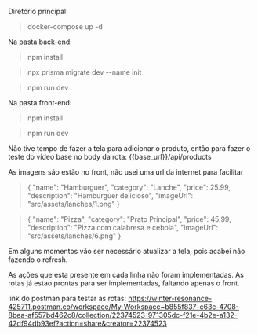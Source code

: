 Diretório principal:
> docker-compose up -d

Na pasta back-end: 
> npm install

> npx prisma migrate dev --name init

> npm run dev

Na pasta front-end: 
> npm install

> npm run dev
>
Não tive tempo de fazer a tela para adicionar o produto, então para fazer o teste 
do vídeo base no body da rota: {{base_url}}/api/products

As imagens são estão no front, não usei uma url da internet para facilitar

>{
"name": "Hamburguer",
"category": "Lanche",
"price": 25.99,
"description": "Hamburguer delicioso",
"imageUrl": "src/assets/lanches/1.png"
}

>{
"name": "Pizza",
"category": "Prato Principal",
"price": 45.99,
"description": "Pizza com calabresa e cebola",
"imageUrl": "src/assets/lanches/6.png"
}

Em alguns momentos vão ser necessário atualizar a tela, 
pois acabei não fazendo o refresh.

As ações que esta presente em cada linha não foram implementadas. As rotas
já estao prontas para ser implementadas, faltando apenas o front.

link do postman para testar as rotas:
https://winter-resonance-425711.postman.co/workspace/My-Workspace~b855f837-c63c-4708-8bea-af557bd462c8/collection/22374523-971305dc-f21e-4b2e-a132-42df94db93ef?action=share&creator=22374523
